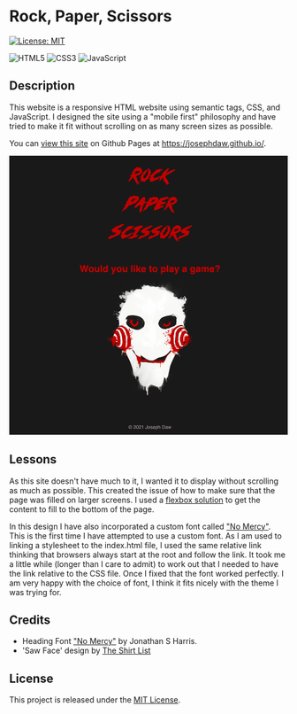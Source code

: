 # Rock, Paper, Scissors

[![License: MIT](https://img.shields.io/badge/License-MIT-yellow.svg)](https://opensource.org/licenses/MIT)

![HTML5](https://img.shields.io/badge/html5-%23E34F26.svg?logo=html5&logoColor=white)
![CSS3](https://img.shields.io/badge/css3-%231572B6.svg?&logo=css3&logoColor=white)
![JavaScript](https://img.shields.io/badge/javascript-%23323330.svg?&logo=javascript&logoColor=%23F7DF1E)

## Description
This website is a responsive HTML website using semantic tags, CSS, and JavaScript. I designed the site using a "mobile first" philosophy and have tried to make it fit without scrolling on as many screen sizes as possible.

You can [view this site](https://josephdaw.github.io/) on Github Pages at https://josephdaw.github.io/.

![site preview](assets/img/rock-paper-scissors.png)

## Lessons
As this site doesn't have much to it, I wanted it to display without scrolling as much as possible. This created the issue of how to make sure that the page was filled on larger screens. I used a [flexbox solution](https://stackoverflow.com/questions/16679146/force-footer-on-bottom-on-pages-with-little-content) to get the content to fill to the bottom of the page.

In this design I have also incorporated a custom font called ["No Mercy"](https://www.fontspace.com/no-mercy-font-f62831). This is the first time I have attempted to use a custom font. As I am used to linking a stylesheet to the index.html file, I used the same relative link thinking that browsers always start at the root and follow the link. It took me a little while (longer than I care to admit) to work out that I needed to have the link relative to the CSS file. Once I fixed that the font worked perfectly. I am very happy with the choice of font, I think it fits nicely with the theme I was trying for.

## Credits
- Heading Font ["No Mercy"](https://www.fontspace.com/no-mercy-font-f62831) by Jonathan S Harris.
- 'Saw Face' design by [The Shirt List](https://www.theshirtlist.com/lets-play-a-game-t-shirt-2/)

## License
This project is released under the [MIT License](LICENSE).